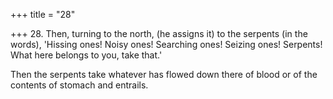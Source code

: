 +++
title = "28"

+++
28. Then, turning to the north, (he assigns it) to the serpents (in the words), 'Hissing ones! Noisy ones! Searching ones! Seizing ones! Serpents! What here belongs to you, take that.'

Then the serpents take whatever has flowed down there of blood or of the contents of stomach and entrails.
